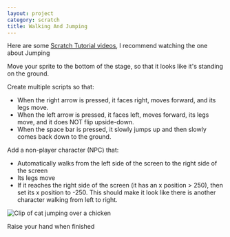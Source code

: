```yaml
---
layout: project
category: scratch
title: Walking And Jumping
---
```

Here are some [Scratch Tutorial videos](https://drive.google.com/drive/folders/128oYSzZetK25nTV-0YInwofJ_TrGKf3W?usp=sharing), I recommend watching the one about Jumping

Move your sprite to the bottom of the stage, so that it looks like it's standing on the ground.

Create multiple scripts so that:
- When the right arrow is pressed, it faces right, moves forward, and its legs move.
- When the left arrow is pressed, it faces left, moves forward, its legs move, and it does NOT flip upside-down.
- When the space bar is pressed, it slowly jumps up and then slowly comes back down to the ground.

Add a non-player character (NPC) that:
- Automatically walks from the left side of the screen to the right side of the screen
- Its legs move
- If it reaches the right side of the screen (it has an x position > 250), then set its x position to -250. This should make it look like there is another character walking from left to right.

![Clip of cat jumping over a chicken](/apcsp/scratch/walkJump.gif)

Raise your hand when finished
